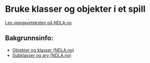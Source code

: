 # Bruke klasser og objekter i et spill

[Les oppgaveteksten på NDLA.no](https://ndla.no/subject:5e53694a-c8eb-4871-8558-71523941c28e/topic:7342e935-c243-4277-8d07-d21ffa21b539/resource:4e6d25ab-1597-4b3d-b9bd-61bc6ad4140b)

## Bakgrunnsinfo:
- [Objekter og klasser (NDLA.no)](https://ndla.no/subject:5e53694a-c8eb-4871-8558-71523941c28e/topic:7342e935-c243-4277-8d07-d21ffa21b539/resource:72ba457e-c663-4779-a054-4737567a9300)
- [Subklasser og arv (NDLA.no)](https://ndla.no/subject:5e53694a-c8eb-4871-8558-71523941c28e/topic:7342e935-c243-4277-8d07-d21ffa21b539/resource:6653416a-9987-48ef-a4e1-aeb5e0661d67)
